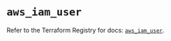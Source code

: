 # `aws_iam_user`

Refer to the Terraform Registry for docs: [`aws_iam_user`](https://registry.terraform.io/providers/hashicorp/aws/6.0.0/docs/resources/iam_user).
